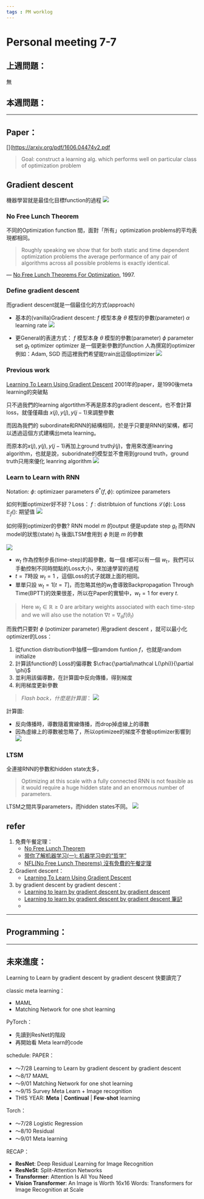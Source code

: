 ```yaml
---
tags : PM worklog
---
```

# Personal meeting 7-7
## 上週問題：
無

## 本週問題：

---
## Paper：

[](https://arxiv.org/pdf/1606.04474v2.pdf 
> Goal: construct a learning alg. which performs well on particular class of optimization problem

## Gradient descent
機器學習就是最佳化目標function的過程
![](https://i.imgur.com/O5BNEKP.png)

### No Free Lunch Theorem
不同的Optimization function 間，面對「所有」optimization problems的平均表現都相同。

> Roughly speaking we show that for both static and time dependent optimization problems the average performance of any pair of algorithms across all possible problems is exactly identical.

 — [No Free Lunch Theorems For Optimization](https://ieeexplore.ieee.org/abstract/document/585893), 1997.
 

### Define gradient descent
而gradient descent就是一個最佳化的方式(approach)

* 基本的(vanilla)Gradient descent:
$f$ 模型本身
$\theta$ 模型的參數(parameter)
$\alpha$ learning rate
![](https://i.imgur.com/VUPQpwM.png)


* 更General的表達方式：
$f$ 模型本身
$\theta$ 模型的參數(parameter)
$\phi$ parameter set
$g_t$ optimizer
optimizer 是一個更新參數的function
人為撰寫的optimizer例如：Adam, SGD
而這裡我們希望能train出這個optimizer
![](https://i.imgur.com/raYojwh.png)

### Previous work
[Learning To Learn Using Gradient Descent](https://www.researchgate.net/publication/225182080_Learning_To_Learn_Using_Gradient_Descent)
2001年的paper，是1990後meta learning的突破點

只不過我們的learning algortithm不再是原本的gradient descent，也不會計算loss，就僅僅藉由 $x(j), y(j), y(j-1)$來調整參數

而因為我們的 subordinate和RNN的結構相同，於是乎只要是RNN的架構，都可以透過這個方式建構出meta learning。

而原本的$x(j), y(j), y(j-1)$再加上ground truth$\hat{y}(j)$，會用來改進leanring algorithm，也就是說，suboridnate的模型並不會用到ground truth，ground truth只用來優化 leanring algorithm
![](https://i.imgur.com/Bl6Uzrg.png)


### Learn to Learn with RNN
Notation:
$\phi$: optimizaer parameters
$\theta^*(f,\phi)$: optimizee parameters

如何判斷optimizer好不好？Loss：
$f$ : distribtuion of functions
$\mathcal L(\phi)$: Loss
$\mathbb E_f()$: 期望值
![](https://i.imgur.com/KvdatmS.png)

如何得到optimizer的參數?
RNN model $m$ 的output 便是update step $g_t$ 
而RNN model的狀態(state) $h_t$ 後面LTSM會用到
$\phi$ 則是 $m$ 的參數


![](https://i.imgur.com/7j8OnjO.png)
* $w_t$ 作為控制步長(time-step)的超參數，每一個 $t$都可以有一個 $w_t$，我們可以手動控制不同時間點的Loss大小，來加速學習的過程
* $t = T$時設 $w_t=1$ ，這個Loss的式子就跟上面的相同。
* 單單只設 $w_t=1[t=T]$，而忽略其他的$w_t$會導致Backpropagation Through Time(BPTT)的效果很差，所以在Paper的實驗中，$w_t=1$ for every $t$.

> Here $w_t \in \mathbb{R} \geq 0$ are arbitary weights associated with each time-step and we will also use the notation $\nabla t= \nabla_{\theta}f(\theta_t)$


而我們只要對 $\phi$ (potimizer parameter) 用gradient descent ，就可以最小化 optimizer的Loss：
1. 從function distribution中抽樣一個ramdom funtion $f$，也就是random initialize
2. 計算該function的 Loss的偏導數  $\cfrac{\partial\mathcal L(\phi)}{\partial \phi}$ 
3. 並利用該偏導數，在計算圖中反向傳播，得到梯度
4. 利用梯度更新參數

>*Flash back，什麼是計算圖*：
![](https://i.imgur.com/rRHWVyT.png)

計算圖:
* 反向傳播時，導數隨着實線傳播，而drop掉虛線上的導數
* 因為虛線上的導數被忽略了，所以optimizee的梯度不會被optimizer影響到
![](https://i.imgur.com/Xy8wxhL.png)

### LTSM
全連接RNN的參數和hidden state太多，
> Optimizing at this scale with a fully connected RNN is not feasible as it
would require a huge hidden state and an enormous number of parameters.

LTSM之間共享parameters，而hidden states不同。
![](https://i.imgur.com/85KtAmN.png)


## refer
1. 免費午餐定理： 
	* [No Free Lunch Theorem](https://machinelearningmastery.com/no-free-lunch-theorem-for-machine-learning/)
	* [带你了解机器学习(一): 机器学习中的“哲学” ](https://zhuanlan.zhihu.com/p/27680090)
	* [NFL(No Free Lunch Theorems) 沒有免費的午餐定理](https://blog.maxkit.com.tw/2019/07/nflno-free-lunch-theorems.html)
2. Gradient descent：
	* [Learning To Learn Using Gradient Descent](https://www.researchgate.net/publication/225182080_Learning_To_Learn_Using_Gradient_Descent)
3. by gradient descent by gradient descent：
	* [Learning to learn by gradient descent by gradient descent ](https://arxiv.org/abs/1606.04474)
	* [Learning to learn by gradient descent by gradient descent 筆記](https://www.twblogs.net/a/5b8d060b2b71771883396f4a)
	* 
---

## Programming：

---

## 未來進度：

Learning to Learn by gradient descent by gradient descent
快要讀完了


classic meta learning：
* MAML 
* Matching Network for one shot learning


PyTorch：
* 先讀到ResNet的階段
* 再開始看 Meta learn的code

schedule:
PAPER：
* ～7/28 Learning to Learn by gradient descent by gradient descent
* ～8/17 MAML
* ～9/01 Matching Network for one shot learning
* ～9/15 Survey Meta Learn + Image recognition
* THIS YEAR: **Meta** | **Continual** | **Few-shot**  learning


Torch：
* ～7/28 Logistic Regression
* ～8/10 Residual
* ～9/01 Meta learning

RECAP：
* **ResNet**: Deep Residual Learning for Image Recognition
* **ResNeSt**: Split-Attention Networks
* **Transformer**: Attention Is All You Need
* **Vision Transformer**: An Image is Worth 16x16 Words: Transformers for Image Recognition at Scale
